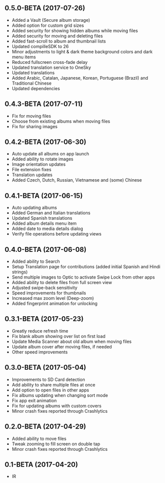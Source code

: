 0.5.0-BETA (2017-07-26)
-----
- Added a Vault (Secure album storage)
- Added option for custom grid sizes
- Added security for showing hidden albums while moving files
- Added security for moving and deleting files
- Added fast-scroll to album and thumbnail lists
- Updated compilleSDK to 26
- Minor adjustments to light & dark theme background colors and dark menu items
- Reduced fullscreen cross-fade delay
- Updated translation service to OneSky
- Updated translations
- Added Arabic, Catalan, Japanese, Korean, Portuguese (Brazil) and Traditional Chinese
- Updated dependencies

0.4.3-BETA (2017-07-11)
-----
- Fix for moving files
- Choose from existing albums when moving files
- Fix for sharing images

0.4.2-BETA (2017-06-30)
-----
- Auto update all albums on app launch
- Added ability to rotate images
- Image orientation updates
- File extension fixes
- Translation updates
- Added Czech, Dutch, Russian, Vietnamese and (some) Chinese

0.4.1-BETA (2017-06-15)
-----
- Auto updating albums
- Added German and Italian translations
- Updated Spanish translations
- Added album details menu item
- Added date to media details dialog
- Verify file operations before updating views

0.4.0-BETA (2017-06-08)
-----
- Added ability to Search
- Setup Translation page for contributions (added initial Spanish and Hindi strings)
- Send multiple images to Optic to activate Swipe Lock from other apps
- Added ability to delete files from full screen view
- Adjusted swipe-back sensitivity
- Speed improvements for thumbnails
- Increased max zoom level (Deep-zoom)
- Added fingerprint animation for unlocking

0.3.1-BETA (2017-05-23)
-----
- Greatly reduce refresh time
- Fix blank album showing over list on first load
- Update Media Scanner about old album when moving files
- Update album cover after moving files, if needed
- Other speed improvements

0.3.0-BETA (2017-05-04)
-----
- Improvements to SD Card detection
- Add ability to share multiple files at once
- Add option to open files in other apps
- Fix albums updating when changing sort mode
- Fix app exit animation
- Fix for updating albums with custom covers
- Minor crash fixes reported through Crashlytics
 
0.2.0-BETA (2017-04-29)
-----
 - Added ability to move files
 - Tweak zooming to fill screen on double tap
 - Minor crash fixes reported through Crashlytics

0.1-BETA (2017-04-20)
-----
 - IR
